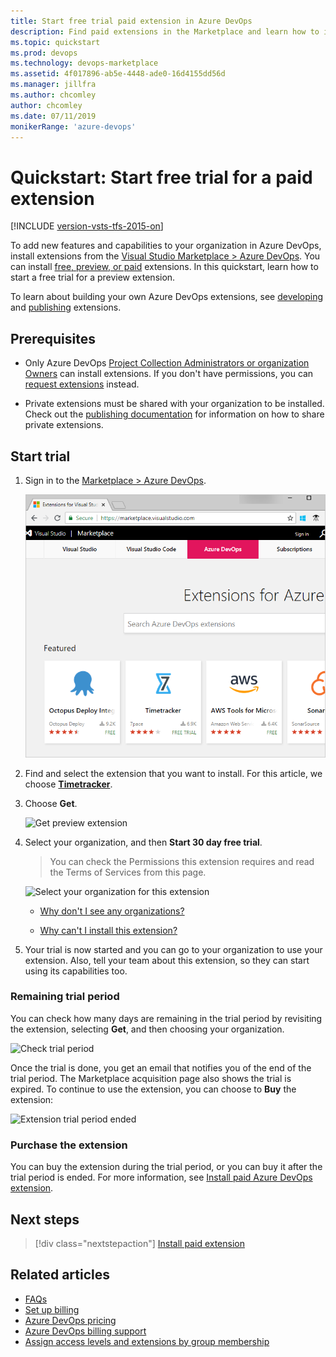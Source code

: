```yaml
---
title: Start free trial paid extension in Azure DevOps
description: Find paid extensions in the Marketplace and learn how to install them and start your free trial period. 
ms.topic: quickstart
ms.prod: devops
ms.technology: devops-marketplace
ms.assetid: 4f017896-ab5e-4448-ade0-16d4155dd56d 
ms.manager: jillfra
ms.author: chcomley
author: chcomley
ms.date: 07/11/2019
monikerRange: 'azure-devops'
---
```


# Quickstart: Start free trial for a paid extension 

[!INCLUDE [version-vsts-tfs-2015-on](../boards/_shared/version-vsts-tfs-2015-on.md)]

To add new features and capabilities to your organization in Azure DevOps, install extensions from the [Visual Studio Marketplace > Azure DevOps](https://marketplace.visualstudio.com/azuredevops). You can install [free, preview, or paid](./faq-extensions.md#difference) extensions. In this quickstart, learn how to start a free trial for a preview extension.

To learn about building your own Azure DevOps extensions, see [developing](https://aka.ms/vsoextensions) and [publishing](https://aka.ms/vsmarketplace-publish) extensions.

<a name="install-extension"></a>

## Prerequisites

* Only Azure DevOps [Project Collection Administrators or organization Owners](faq-extensions.md#find-owner) can install extensions. If you don't have permissions, you can [request extensions](request-vsts-extension.md) instead.

* Private extensions must be shared with your organization to be installed. Check out the [publishing documentation](../extend/publish/overview.md#upload) for information on how to share private extensions.

## Start trial

1. Sign in to the [Marketplace > Azure DevOps](https://marketplace.visualstudio.com/azuredevops).

    ![Marketplace > Azure DevOps](../organizations/billing/_img/_shared/extensions-marketplace.png)

2.	Find and select the extension that you want to install. For this article, we choose [**Timetracker**](https://marketplace.visualstudio.com/items?itemName=Berichthaus.TfsTimetracker).

3.	Choose **Get**.

	![Get preview extension](_img/get-vsts-extensions/get-preview-extension.png)

4.  Select your organization, and then **Start 30 day free trial**.

    > You can check the Permissions this extension requires and read the Terms of Services from this page.

	![Select your organization for this extension](_img/get-vsts-extensions/click-start-trial.png)

	*	[Why don't I see any organizations?](./faq-extensions.md#no-organizations) 

	*	[Why can't I install this extension?](./faq-extensions.md#no-permissions) 

5. Your trial is now started and you can go to your organization to use your extension. Also, tell your team about this extension, so they can start using its capabilities too.

### Remaining trial period

You can check how many days are remaining in the trial period by revisiting the extension, selecting **Get**, and then choosing your organization.

![Check trial period](_img/get-vsts-extensions/check-trial-period.png)

Once the trial is done, you get an email that notifies you of the end of the trial period. The Marketplace acquisition page also shows the trial is expired. To continue to use the extension, you can choose to **Buy** the extension:

![Extension trial period ended](_img/get-vsts-extensions/trial-expired.png)

### Purchase the extension
You can buy the extension during the trial period, or you can buy it after the trial period is ended. For more information, see [Install paid Azure DevOps extension](./install-paid-extension.md).

## Next steps

> [!div class="nextstepaction"]
   > [Install paid extension](install-paid-extension.md)

## Related articles

- [FAQs](faq-extensions.md)
- [Set up billing](../organizations/billing/set-up-billing-for-your-organization-vs.md)
- [Azure DevOps pricing](https://azure.microsoft.com/pricing/details/devops/azure-devops-services/)
- [Azure DevOps billing support](https://azure.microsoft.com/support/devops/)
- [Assign access levels and extensions by group membership](../organizations/accounts/assign-access-levels-and-extensions-by-group-membership.md)
